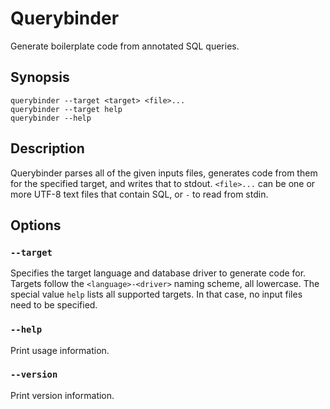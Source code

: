 # Querybinder

Generate boilerplate code from annotated SQL queries.

## Synopsis

    querybinder --target <target> <file>...
    querybinder --target help
    querybinder --help

## Description

Querybinder parses all of the given inputs files, generates code from them for
the specified target, and writes that to stdout. `<file>...` can be one or more
<abbr>UTF-8</abbr> text files that contain <abbr>SQL</abbr>, or `-` to read
from stdin.


## Options

### `--target`

Specifies the target language and database driver to generate code for. Targets
follow the `<language>-<driver>` naming scheme, all lowercase. The special value
`help` lists all supported targets. In that case, no input files need to be
specified.

### `--help`

Print usage information.

### `--version`

Print version information.
